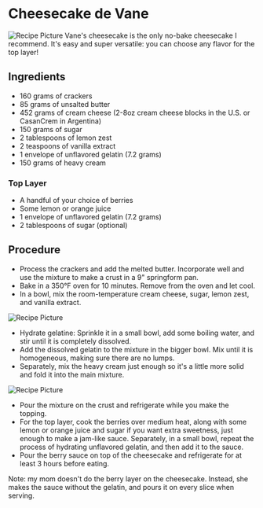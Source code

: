 # Cheesecake de Vane
<img src="CheesecakeDeVaneFront.jpg" alt="Recipe Picture" class="image">
Vane's cheesecake is the only no-bake cheesecake I recommend. It's easy and super versatile: you can choose any flavor for the top layer! 

## Ingredients
- 160 grams of crackers
- 85 grams of unsalted butter
- 452 grams of cream cheese (2-8oz cream cheese blocks in the U.S. or CasanCrem in Argentina)
- 150 grams of sugar
- 2 tablespoons of lemon zest
- 2 teaspoons of vanilla extract
- 1 envelope of unflavored gelatin (7.2 grams)
- 150 grams of heavy cream

### Top Layer 
- A handful of your choice of berries
- Some lemon or orange juice
- 1 envelope of unflavored gelatin (7.2 grams)
- 2 tablespoons of sugar (optional)

## Procedure
- Process the crackers and add the melted butter. Incorporate well and use the mixture to make a crust in a 9" springform pan. 
- Bake in a 350°F oven for 10 minutes. Remove from the oven and let cool.
- In a bowl, mix the room-temperature cream cheese, sugar, lemon zest, and vanilla extract. 
<img src="CheesecakeDeVaneTop.jpg" alt="Recipe Picture" class="image">

- Hydrate gelatine: Sprinkle it in a small bowl, add some boiling water, and stir until it is completely dissolved.
- Add the dissolved gelatin to the mixture in the bigger bowl. Mix until it is homogeneous, making sure there are no lumps. 
- Separately, mix the heavy cream just enough so it's a little more solid and fold it into the main mixture. 
<img src="CheesecakeDeVaneClose.jpg" alt="Recipe Picture" class="image">

- Pour the mixture on the crust and refrigerate while you make the topping.
- For the top layer, cook the berries over medium heat, along with some lemon or orange juice and sugar if you want extra sweetness, just enough to make a jam-like sauce. Separately, in a small bowl, repeat the process of hydrating unflavored gelatin, and then add it to the sauce. 
- Pour the berry sauce on top of the cheesecake and refrigerate for at least 3 hours before eating.

Note: my mom doesn't do the berry layer on the cheesecake. Instead, she makes the sauce without the gelatin, and pours it on every slice when serving.
